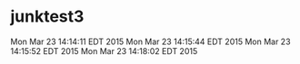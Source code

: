 # junktest3
Mon Mar 23 14:14:11 EDT 2015
Mon Mar 23 14:15:44 EDT 2015
Mon Mar 23 14:15:52 EDT 2015
Mon Mar 23 14:18:02 EDT 2015
